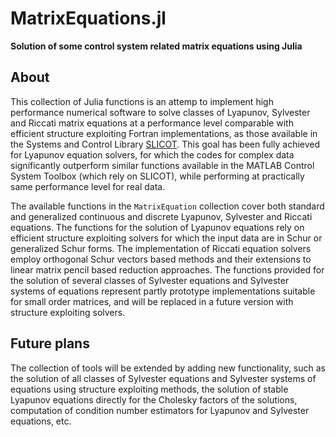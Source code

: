 # MatrixEquations.jl
**Solution of some control system related matrix equations using Julia**

## About
This collection of Julia functions is an attemp to implement high performance
numerical software to solve classes of Lyapunov, Sylvester and Riccati matrix equations
at a performance level comparable with efficient structure exploiting Fortran implementations, as those available in the Systems and Control Library [SLICOT](http://slicot.org/).
This goal has been fully achieved for Lyapunov equation solvers, for which the
codes for complex data significantly outperform similar functions available in
the MATLAB Control System Toolbox (which rely on SLICOT), while performing at
practically same performance level for real data.

The available functions in the `MatrixEquation` collection cover both standard
and generalized continuous and discrete Lyapunov, Sylvester and Riccati equations.
The functions for the solution of Lyapunov equations rely on efficient structure
exploiting solvers for which the input data are in Schur or generalized Schur forms.
The implementation of Riccati equation solvers employ orthogonal Schur vectors
based methods and their extensions to linear matrix pencil based reduction approaches.
The functions provided for the solution of several classes of Sylvester equations
and Sylvester systems of equations represent partly prototype implementations suitable
for small order matrices, and will be replaced in a future version with structure
exploiting solvers.    

## Future plans
The collection of tools will be extended by adding new functionality, such as the solution
of all classes of Sylvester equations and Sylvester systems of equations using structure exploiting methods, the solution of stable Lyapunov equations directly for the Cholesky factors of the solutions, computation of condition number estimators for Lyapunov and Sylvester equations, etc.
